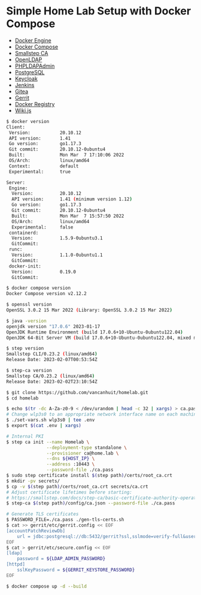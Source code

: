 # Simple Home Lab Setup with Docker Compose

- [Docker Engine](https://docs.docker.com/engine/)
- [Docker Compose](https://docs.docker.com/compose/)
- [Smallstep CA](https://smallstep.com/docs/step-ca)
- [OpenLDAP](https://github.com/osixia/docker-openldap)
- [PHPLDAPAdmin](https://github.com/osixia/docker-phpLDAPadmin)
- [PostgreSQL](https://hub.docker.com/_/postgres)
- [Keycloak](https://www.keycloak.org/)
- [Jenkins](https://jenkins.io)
- [Gitea](https://gitea.io)
- [Gerrit](https://www.gerritcodereview.com/)
- [Docker Registry](https://docs.docker.com/registry/deploying/)
- [Wiki.js](https://js.wiki/)

```sh
$ docker version
Client:
 Version:           20.10.12
 API version:       1.41
 Go version:        go1.17.3
 Git commit:        20.10.12-0ubuntu4
 Built:             Mon Mar  7 17:10:06 2022
 OS/Arch:           linux/amd64
 Context:           default
 Experimental:      true

Server:
 Engine:
  Version:          20.10.12
  API version:      1.41 (minimum version 1.12)
  Go version:       go1.17.3
  Git commit:       20.10.12-0ubuntu4
  Built:            Mon Mar  7 15:57:50 2022
  OS/Arch:          linux/amd64
  Experimental:     false
 containerd:
  Version:          1.5.9-0ubuntu3.1
  GitCommit:
 runc:
  Version:          1.1.0-0ubuntu1.1
  GitCommit:
 docker-init:
  Version:          0.19.0
  GitCommit:

$ docker compose version
Docker Compose version v2.12.2

$ openssl version
OpenSSL 3.0.2 15 Mar 2022 (Library: OpenSSL 3.0.2 15 Mar 2022)

$ java -version
openjdk version "17.0.6" 2023-01-17
OpenJDK Runtime Environment (build 17.0.6+10-Ubuntu-0ubuntu122.04)
OpenJDK 64-Bit Server VM (build 17.0.6+10-Ubuntu-0ubuntu122.04, mixed mode, sharing)

$ step version
Smallstep CLI/0.23.2 (linux/amd64)
Release Date: 2023-02-07T00:53:54Z

$ step-ca version
Smallstep CA/0.23.2 (linux/amd64)
Release Date: 2023-02-02T23:10:54Z
```

```sh
$ git clone https://github.com/vancanhuit/homelab.git
$ cd homelab

$ echo $(tr -dc A-Za-z0-9 < /dev/urandom | head -c 32 | xargs) > ca.pass
# Change wlp3s0 to an appropriate network interface name on each machine
$ ./set-vars.sh wlp3s0 | tee .env
$ export $(cat .env | xargs)

# Internal PKI
$ step ca init --name Homelab \
               --deployment-type standalone \
               --provisioner ca@home.lab \
               --dns ${HOST_IP} \
               --address :10443 \
               --password-file ./ca.pass
$ sudo step certificate install $(step path)/certs/root_ca.crt
$ mkdir -pv secrets/
$ cp -v $(step path)/certs/root_ca.crt secrets/ca.crt
# Adjust certificate lifetimes before starting:
# https://smallstep.com/docs/step-ca/basic-certificate-authority-operations/#adjust-certificate-lifetimes
$ step-ca $(step path)/config/ca.json --password-file ./ca.pass

# Generate TLS certificates
$ PASSWORD_FILE=./ca.pass ./gen-tls-certs.sh
$ cat >> gerrit/etc/gerrit.config << EOF
[accountPatchReviewDb]
    url = jdbc:postgresql://db:5432/gerrit?ssl,sslmode=verify-full&user=${POSTGRES_USER}&password=${POSTGRES_PASSWORD}
EOF
$ cat > gerrit/etc/secure.config << EOF
[ldap]
    password = ${LDAP_ADMIN_PASSWORD}
[httpd]
    sslKeyPassword = ${GERRIT_KEYSTORE_PASSWORD}
EOF
```

```sh
$ docker compose up -d --build
```